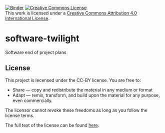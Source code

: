 [![Binder](https://mybinder.org/badge.svg)](https://mybinder.org/v2/gh/elichad/software-twilight/main?urlpath=apps%2Findex.ipynb)
<a rel="license" href="http://creativecommons.org/licenses/by/4.0/"><img alt="Creative Commons License" style="border-width:0" src="https://i.creativecommons.org/l/by/4.0/88x31.png" /></a><br />This work is licensed under a <a rel="license" href="http://creativecommons.org/licenses/by/4.0/">Creative Commons Attribution 4.0 International License</a>.

# software-twilight
Software end of project plans 


## License
This project is lecensed under the CC-BY license. You are free to:
* Share — copy and redistribute the material in any medium or format
* Adapt — remix, transform, and build upon the material for any purpose, even commercially. 
 
The licensor cannot revoke these freedoms as long as you follow the license terms.

The full text of the license can be found [here](https://github.com/elichad/software-twilight/blob/main/LICENSE.md).
